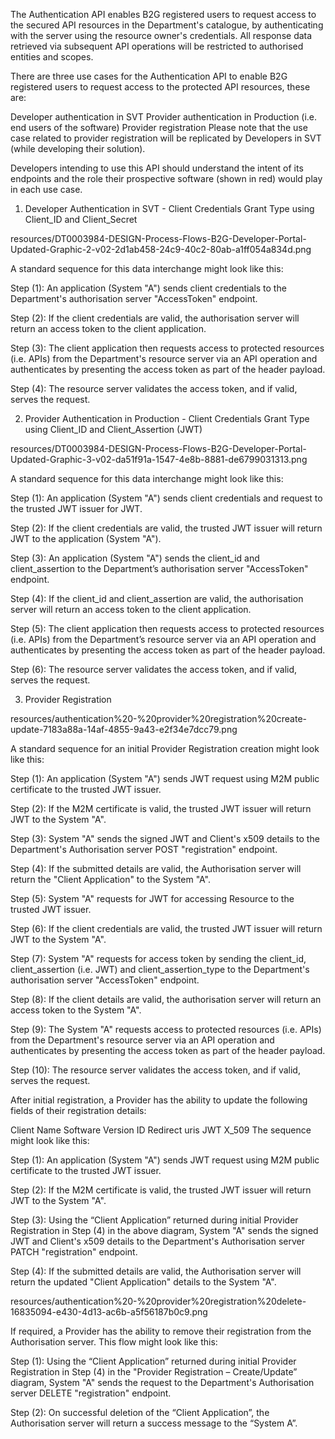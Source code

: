 The Authentication API enables B2G registered users to request access to the secured API resources in the Department's catalogue, by authenticating with the server using the resource owner's credentials. All response data retrieved via subsequent API operations will be restricted to authorised entities and scopes.

There are three use cases for the Authentication API to enable B2G registered users to request access to the protected API resources, these are:

Developer authentication in SVT
Provider authentication in Production (i.e. end users of the software)
Provider registration
Please note that the use case related to provider registration will be replicated by Developers in SVT (while developing their solution).

Developers intending to use this API should understand the intent of its endpoints and the role their prospective software (shown in red) would play in each use case.

1)  Developer Authentication in SVT - Client Credentials Grant Type using Client_ID and Client_Secret

resources/DT0003984-DESIGN-Process-Flows-B2G-Developer-Portal-Updated-Graphic-2-v02-2d1ab458-24c9-40c2-80ab-a1ff054a834d.png

A standard sequence for this data interchange might look like this:

Step (1): An application (System "A") sends client credentials to the Department's authorisation server "AccessToken" endpoint.

Step (2): If the client credentials are valid, the authorisation server will return an access token to the client application.

Step (3): The client application then requests access to protected resources (i.e. APIs) from the Department's resource server via an API operation and authenticates by presenting the access token as part of the header payload.

Step (4): The resource server validates the access token, and if valid, serves the request.

2) Provider Authentication in Production - Client Credentials Grant Type using Client_ID and Client_Assertion (JWT)

resources/DT0003984-DESIGN-Process-Flows-B2G-Developer-Portal-Updated-Graphic-3-v02-da51f91a-1547-4e8b-8881-de6799031313.png

A standard sequence for this data interchange might look like this:

Step (1): An application (System "A") sends client credentials and request to the trusted JWT issuer for JWT.

Step (2): If the client credentials are valid, the trusted JWT issuer will return JWT to the application (System "A").

Step (3): An application (System "A") sends the client_id and client_assertion to the Department’s authorisation server "AccessToken" endpoint.

Step (4): If the client_id and client_assertion are valid, the authorisation server will return an access token to the client application.

Step (5): The client application then requests access to protected resources (i.e. APIs) from the Department’s resource server via an API operation and authenticates by presenting the access token as part of the header payload.

Step (6): The resource server validates the access token, and if valid, serves the request.

3) Provider Registration

resources/authentication%20-%20provider%20registration%20create-update-7183a88a-14af-4855-9a43-e2f34e7dcc79.png

A standard sequence for an initial Provider Registration creation might look like this:

Step (1): An application (System "A") sends JWT request using M2M public certificate to the trusted JWT issuer.

Step (2): If the M2M certificate is valid, the trusted JWT issuer will return JWT to the System "A".

Step (3): System "A" sends the signed JWT and Client's x509 details to the Department's Authorisation server POST "registration" endpoint.

Step (4): If the submitted details are valid, the Authorisation server will return the "Client Application" to the System "A".

Step (5): System "A" requests for JWT for accessing Resource to the trusted JWT issuer.

Step (6): If the client credentials are valid, the trusted JWT issuer will return JWT to the System "A".

Step (7): System "A" requests for access token by sending the client_id, client_assertion (i.e. JWT) and client_assertion_type to the Department's authorisation server "AccessToken" endpoint.

Step (8): If the client details are valid, the authorisation server will return an access token to the System "A".

Step (9): The System "A" requests access to protected resources (i.e. APIs) from the Department's resource server via an API operation and authenticates by presenting the access token as part of the header payload.

Step (10): The resource server validates the access token, and if valid, serves the request.

After initial registration, a Provider has the ability to update the following fields of their registration details:

Client Name
Software Version ID
Redirect uris
JWT
X_509
The sequence might look like this:

Step (1): An application (System "A") sends JWT request using M2M public certificate to the trusted JWT issuer.

Step (2): If the M2M certificate is valid, the trusted JWT issuer will return JWT to the System "A".

Step (3):  Using the “Client Application” returned during initial Provider Registration in Step (4) in the above diagram, System "A" sends the signed JWT and Client's x509 details to the Department's Authorisation server PATCH "registration" endpoint.

Step (4): If the submitted details are valid, the Authorisation server will return the updated "Client Application" details to the System "A".

resources/authentication%20-%20provider%20registration%20delete-16835094-e430-4d13-ac6b-a5f56187b0c9.png

If required, a Provider has the ability to remove their registration from the Authorisation server. This flow might look like this:

Step (1): Using the “Client Application” returned during initial Provider Registration in Step (4) in the "Provider Registration – Create/Update” diagram, System "A" sends the request to the Department's Authorisation server DELETE "registration" endpoint.

Step (2): On successful deletion of the “Client Application”, the Authorisation server will return a success message to the “System A”.
